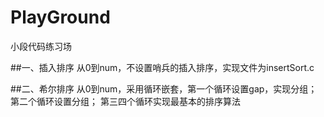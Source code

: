 # PlayGround
小段代码练习场

##一、插入排序
从0到num，不设置哨兵的插入排序，实现文件为insertSort.c


##二、希尔排序
从0到num，采用循环嵌套，第一个循环设置gap，实现分组；第二个循环设置分组；
第三四个循环实现最基本的排序算法


